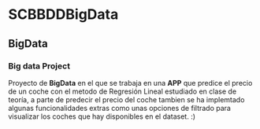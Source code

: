 # SCBBDDBigData
## BigData
### Big data Project
Proyecto de **BigData** en el que se trabaja en una **APP** que predice el precio de un coche con el metodo de Regresión Lineal estudiado en clase de teoría, a parte de predecir el precio del coche tambien se ha implemtado algunas funcionalidades extras como unas opciones de filtrado para visualizar los coches que hay disponibles en el dataset. :)
